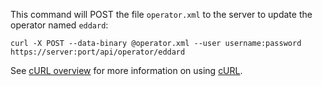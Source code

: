 This command will POST the file `operator.xml` to the server to update the operator named `eddard`:

    curl -X POST --data-binary @operator.xml --user username:password https://server:port/api/operator/eddard

See [cURL overview](../../README.md#cURL) for more information on using [cURL](http://curl.haxx.se/).
